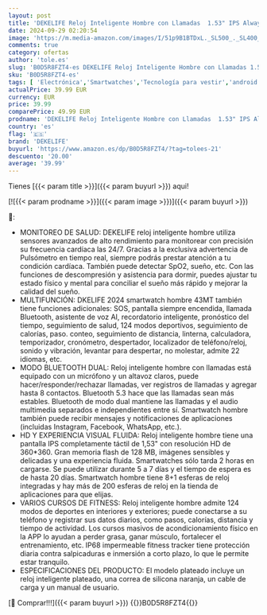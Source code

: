 ```yaml
---
layout: post
title: 'DEKELIFE Reloj Inteligente Hombre con Llamadas  1.53" IPS Always-On Display Smartwatch  124 Modos Deportivos  Clases Fitness  350mAh IP68 Smart Watch Pulsómetro Sueño Podómetro SpO2 Android iOS Plata'
date: 2024-09-29 02:20:54
image: 'https://m.media-amazon.com/images/I/51p9B1BTDxL._SL500_._SL400_.jpg'
comments: true
category: ofertas
author: 'tole.es'
slug: 'B0D5R8FZT4-es DEKELIFE Reloj Inteligente Hombre con Llamadas 1.53" IPS...'
sku: 'B0D5R8FZT4-es'
tags: [ 'Electrónica','Smartwatches','Tecnología para vestir','android','dekelife','🇪🇸', ]
actualPrice: 39.99 EUR
currency: EUR
price: 39.99
comparePrice: 49.99 EUR
prodname: 'DEKELIFE Reloj Inteligente Hombre con Llamadas  1.53" IPS Always-On Display Smartwatch  124 Modos Deportivos  Clases Fitness  350mAh IP68 Smart Watch Pulsómetro Sueño Podómetro SpO2 Android iOS Plata'
country: 'es'
flag: '🇪🇸'
brand: 'DEKELIFE'
buyurl: 'https://www.amazon.es/dp/B0D5R8FZT4/?tag=tolees-21'
descuento: '20.00'
average: '39.99'
---
```


Tienes [{{< param title >}}]({{< param buyurl >}}) aqui!

[![{{< param prodname >}}]({{< param image >}})]({{< param buyurl >}})

🔎:

- MONITOREO DE SALUD: DEKELIFE reloj inteligente hombre utiliza sensores avanzados de alto rendimiento para monitorear con precisión su frecuencia cardíaca las 24/7. Gracias a la exclusiva advertencia de Pulsómetro en tiempo real, siempre podrás prestar atención a tu condición cardíaca. También puede detectar SpO2, sueño, etc. Con las funciones de descompresión y asistencia para dormir, puedes ajustar tu estado físico y mental para conciliar el sueño más rápido y mejorar la calidad del sueño.
- MULTIFUNCIÓN: DKELIFE 2024 smartwatch hombre 43MT también tiene funciones adicionales: SOS, pantalla siempre encendida, llamada Bluetooth, asistente de voz AI, recordatorio inteligente, pronóstico del tiempo, seguimiento de salud, 124 modos deportivos, seguimiento de calorías, paso. conteo, seguimiento de distancia, linterna, calculadora, temporizador, cronómetro, despertador, localizador de teléfono/reloj, sonido y vibración, levantar para despertar, no molestar, admite 22 idiomas, etc.
- MODO BLUETOOTH DUAL: Reloj inteligente hombre con llamadas está equipado con un micrófono y un altavoz claros, puede hacer/responder/rechazar llamadas, ver registros de llamadas y agregar hasta 8 contactos. Bluetooth 5.3 hace que las llamadas sean más estables. Bluetooth de modo dual mantiene las llamadas y el audio multimedia separados e independientes entre sí. Smartwatch hombre también puede recibir mensajes y notificaciones de aplicaciones (incluidas Instagram, Facebook, WhatsApp, etc.).
- HD Y EXPERIENCIA VISUAL FLUIDA: Reloj inteligente hombre tiene una pantalla IPS completamente táctil de 1,53" con resolución HD de 360*360. Gran memoria flash de 128 MB, imágenes sensibles y delicadas y una experiencia fluida. Smartwatches sólo tarda 2 horas en cargarse. Se puede utilizar durante 5 a 7 días y el tiempo de espera es de hasta 20 días. Smartwatch hombre tiene 8+1 esferas de reloj integradas y hay más de 200 esferas de reloj en la tienda de aplicaciones para que elijas.
- VARIOS CURSOS DE FITNESS: Reloj inteligente hombre admite 124 modos de deportes en interiores y exteriores; puede conectarse a su teléfono y registrar sus datos diarios, como pasos, calorías, distancia y tiempo de actividad. Los cursos masivos de acondicionamiento físico en la APP lo ayudan a perder grasa, ganar músculo, fortalecer el entrenamiento, etc. IP68 impermeable fitness tracker tiene protección diaria contra salpicaduras e inmersión a corto plazo, lo que le permite estar tranquilo.
- ESPECIFICACIONES DEL PRODUCTO: El modelo plateado incluye un reloj inteligente plateado, una correa de silicona naranja, un cable de carga y un manual de usuario.

[🛒 Comprar!!!]({{< param buyurl >}})
{{<world>}}B0D5R8FZT4{{</world>}}
